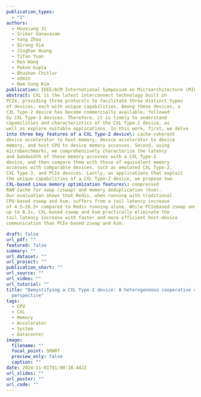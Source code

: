 ```yaml
---
publication_types:
  - "1"
authors:
  - Houxiang Ji
  - Srikar Vanavasam
  - Yang Zhou
  - Qirong Xia
  - Jinghan Huang
  - Yifan Yuan
  - Ren Wang
  - Pekon Gupta
  - Bhushan Chitlur
  - admin
  - Nam Sung Kim
publication: IEEE/ACM International Symposium on Microarchitecture (MICRO)
abstract: CXL is the latest interconnect technology built on
PCIe, providing three protocols to facilitate three distinct types
of devices, each with unique capabilities. Among these devices, a
CXL Type-2 device has become commercially available, followed
by CXL Type-3 devices. Therefore, it is timely to understand
capabilities and characteristics of the CXL Type-2 device, as
well as explore suitable applications. In this work, first, we delve
into three key features of a CXL Type-2 device\: cache-coherent
device accelerator to host memory, device accelerator to device
memory, and host CPU to device memory accesses. Second, using
microbenchmarks, we comprehensively characterize the latency
and bandwidth of these memory accesses with a CXL Type-2
device, and then compare them with those of equivalent memory
accesses with comparable devices, such as emulated CXL Type-2,
CXL Type-3, and PCIe devices. Lastly, as applications that exploit
the unique capabilities of a CXL Type-2 device, we propose two
CXL-based Linux memory optimization features\: compressed
RAM cache for swap (zswap) and memory deduplication (ksm).
Our evaluation shows that Redis, when running with traditional
CPU-based zswap and ksm, suffers from a tail latency increase
of 4.5–10.3× compared to Redis running alone. While PCIebased zswap and ksm still experience a tail latency increase of
up to 8.1×, CXL-based zswap and ksm practically eliminate the
tail latency increase with faster and more efficient host-device
communication than PCIe-based zswap and ksm.

draft: false
url_pdf: ""
featured: false
summary: ""
url_dataset: ""
url_project: ""
publication_short: ""
url_source: ""
url_video: ""
url_tutorial: ""
title: "Demystifying a CXL Type-2 device: A heterogeneous cooperative computing
  perspective"
tags:
  - CPU
  - CXL
  - Memory
  - Accelerator
  - System
  - Datacenter
image:
  filename: ""
  focal_point: SMART
  preview_only: false
  caption: ""
date: 2024-11-01T01:00:18.442Z
url_slides: ""
url_poster: ""
url_code: ""
---
```

